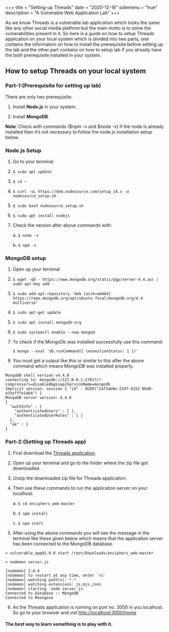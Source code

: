 +++
title = "Setting-up Threads"
date = "2020-12-16"
sidemenu = "true"
description = "A Vulnerable Web Application Lab"
+++

As we know Threads is a vulnerable lab application which looks the  same like any other social media platform but the main motto is to solve the vulnerabilities present in it. So here is a guide on how to setup Threads application on your local system which is divided into two parts, one contains the information on how to install the  prerequisite before setting up the lab and the other part contains on how to setup lab if you already have the both prerequisite installed in your system.

## How to setup Threads on your local system

### Part-1:(Prerequisite for setting up lab)

There are only two prerequisite:

1. Install **Node.js** in your system.

2. Install **MongoDB**.

**Note**: Check with commands ($npm -v and $node -v) if the node is already installed then it’s not necessary to follow the node.js installation setup below.

### Node.js Setup

1. Go to your terminal.

2. `$ sudo apt update`

3. `$ cd ~`

4. `$ curl -sL https://deb.nodesource.com/setup_14.x -o nodesource_setup.sh`

5. `$ sudo bash nodesource_setup.sh`

6. `$ sudo apt install nodejs`

7. Check the version after above commands with:
   
   a. `$ node -v`
   
   b. `$ npm -v`

### MongoDB setup

1. Open up your terminal 

2. `$ wget -qO - https://www.mongodb.org/static/pgp/server-4.4.asc | sudo apt-key add -`

3. `$ sudo add-apt-repository 'deb [arch=amd64] https://repo.mongodb.org/apt/ubuntu focal/mongodb-org/4.4 multiverse'`

4. `$ sudo apt-get update`

5. `$ sudo apt install mongodb-org`

6. `$ sudo systemctl enable --now mongod`

7. To check if the MongoDb was installed successfully use this command:

   `$ mongo --eval 'db.runCommand({ connectionStatus: 1 })'`

8. You must get a output like this or similar to this after the above command which means MongoDB was installed properly.

```
MongoDB shell version v4.4.0 
connecting to: mongodb://127.0.0.1:27017/?compressors=disabled&gssapiServiceName=mongodb 
Implicit session: session { "id" : UUID("2af3ab0e-2197-4152-8bd0-e33efffe1464") } 
MongoDB server version: 4.4.0 
{ 
  "authInfo" : {
    "authenticatedUsers" : [ ],
    "authenticatedUserRoles" : [ ] 
  }, 
  "ok" : 1
}
```


### Part-2:(Setting up Threads app)

1. First download the [Threads application](https://github.com/enciphers/Threads).

2. Open up  your terminal and go to the folder where the zip file got downloaded. 

3. Unzip the downloaded zip file for Threads application.

4. Then use these commands to run the application server on your localhost:

    a. `$ cd enciphers_web-master`

    b. `$ npm install`

    c. `$ npm start`

5. After using the above commands you will see the message in the terminal like these given below which means that the application server has been connected to the MongoDB database.
 
```
> vulnerable_app@1.0.0 start /root/Downloads/enciphers_web-master

> nodemon server.js

[nodemon] 2.0.4 
[nodemon] to restart at any time, enter `rs`
[nodemon] watching path(s): *.*
[nodemon] watching extensions: js,mjs,json
[nodemon] starting `node server.js`
Connected to Database :: MongoDB
Connected to Moongose
```

6. As the Threads application is running on port no. 3000 in you localhost. So go to your browser and vist [http://localhost:3000/home](http://localhost:3000/home)



#### The best way to learn something is to play with it.
